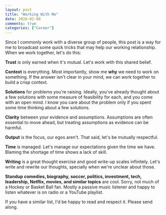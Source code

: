 ```yaml
---
layout: post
title: "Working With Me"
date: 2020-02-08
comments: true
categories: ["Career"]
---
```


Since I commonly work with a diverse group of people, this post is a way for me to broadcast some quick tricks that may help our working relationship. When we work together, let's do this:

__Trust__ is only earned when it's mutual. Let's work with this shared belief.

__Context__ is everything. Most importantly, show me __why__ we need to work on something. If the answer isn't clear in your mind, we can work together to build a crisp context.

__Solutions__ for problems you're raising. Ideally, you've already thought about a few solutions with some measure of feasibility for each, and you come with an open mind. I know you care about the problem only if you spent some time thinking about a few solutions.

__Clarity__ between your evidence and assumptions. Assumptions are often essential to move ahead, but treating assumptions as evidence can be harmful.

__Output__ is the focus, our egos aren't. That said, let's be mutually respectful.

__Time__ is managed. Let's manage our expectations given the time we have. Blaming the shortage of time shows a lack of skill.

__Writing__ is a great thought exercise and good write-up scales infinitely. Let's write and rewrite our thoughts, specially when we're unclear about those.

__Standup comedies, biography, soccer, politics, investment, tech, leadership, Netflix, movies, and similar topics__ are cool. Sorry, not much of a Hockey or Basket Ball fan. Mostly a passive music listener and happy to listen whatever is on radio or a YouTube playlist.

If you have a similar list, I'd be happy to read and respect it. Please send along.